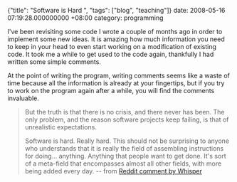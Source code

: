 {"title": "Software is Hard  ", "tags": ["blog", "teaching"]}
date: 2008-05-16 07:19:28.000000000 +08:00
category: programming

I've been revisiting some code I wrote a couple of months ago in order to
implement some new ideas. It is amazing how much information you need to keep
in your head to even start working on a modification of existing code. It took
me a while to get used to the code again, thankfully I had written some simple
comments.

At the point of writing the program, writing comments seems like a waste of
time because all the information is already at your fingertips, but if you try
to work on the program again after a while, you will find the comments
invaluable.

> But the truth is that there is no crisis, and there never has been. The only
> problem, and the reason software projects keep failing, is that of unrealistic
> expectations.
>
> Software is hard. Really hard. This should not be surprising to anyone who
> understands that it is really the field of assembling instructions for doing...
> anything. Anything that people want to get done. It's sort of a meta-field that
> encompasses almost all other fields, with more being added every day.
> -- from [Reddit comment by Whisper](http://www.reddit.com/r/programming/comments/6j1mf/how_reddit_will_maybe_save_software_development/c03zf02)
